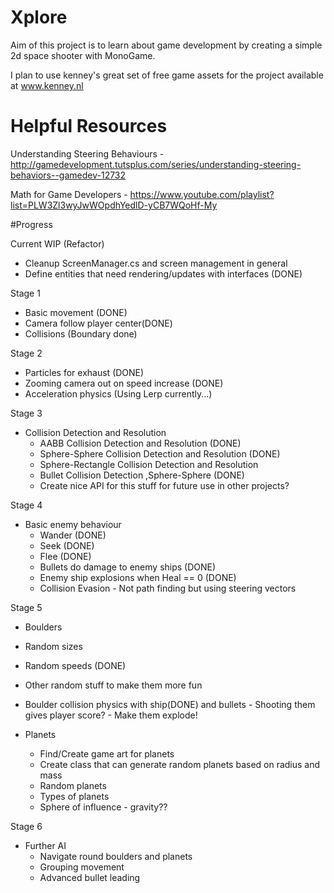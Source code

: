 # Xplore

Aim of this project is to learn about game development by creating a simple 2d space shooter with MonoGame.

I plan to use kenney's great set of free game assets for the project available at www.kenney.nl

# Helpful Resources
Understanding Steering Behaviours -
  http://gamedevelopment.tutsplus.com/series/understanding-steering-behaviors--gamedev-12732

  Math for Game Developers -
  https://www.youtube.com/playlist?list=PLW3Zl3wyJwWOpdhYedlD-yCB7WQoHf-My

#Progress

Current WIP (Refactor)
  - Cleanup ScreenManager.cs and screen management in general
  - Define entities that need rendering/updates with interfaces (DONE)

Stage 1
  - Basic movement (DONE)
  - Camera follow player center(DONE)
  - Collisions (Boundary done)
  
Stage 2
  - Particles for exhaust (DONE)
  - Zooming camera out on speed increase (DONE)
  - Acceleration physics (Using Lerp currently...)

Stage 3
  - Collision Detection and Resolution
    - AABB Collision Detection and Resolution (DONE)
    - Sphere-Sphere Collision Detection and Resolution (DONE)
    - Sphere-Rectangle Collision Detection and Resolution
    - Bullet Collision Detection ,Sphere-Sphere (DONE)
    - Create nice API for this stuff for future use in other projects?

Stage 4
  - Basic enemy behaviour
    - Wander (DONE)
    - Seek (DONE)
    - Flee (DONE)
    - Bullets do damage to enemy ships (DONE)
    - Enemy ship explosions when Heal == 0 (DONE)
    - Collision Evasion - Not path finding but using steering vectors
  
Stage 5
  - Boulders
   - Random sizes
   - Random speeds (DONE)
   - Other random stuff to make them more fun
   - Boulder collision physics with ship(DONE) and bullets
    - Shooting them gives player score?
    - Make them explode!
    
  - Planets
    - Find/Create game art for planets
    - Create class that can generate random planets based on radius and mass
    - Random planets
    - Types of planets
    - Sphere of influence - gravity??

Stage 6
  - Further AI
    - Navigate round boulders and planets
    - Grouping movement
    - Advanced bullet leading
